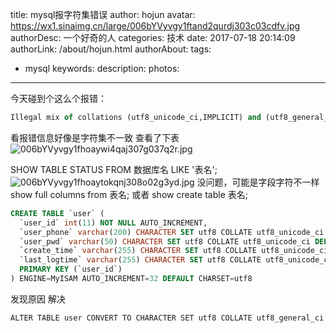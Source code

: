 title: mysql报字符集错误
author: hojun
avatar: https://wx1.sinaimg.cn/large/006bYVyvgy1ftand2qurdj303c03cdfv.jpg
authorDesc: 一个好奇的人
categories: 技术
date: 2017-07-18 20:14:09
authorLink: /about/hojun.html
authorAbout:
tags:
 - mysql
keywords:
description:
photos:
---
今天碰到个这么个报错：
```sql
Illegal mix of collations (utf8_unicode_ci,IMPLICIT) and (utf8_general_ci,IMPLICIT) for operation '=' [ SQL语句 ] :
```
看报错信息好像是字符集不一致
查看了下表
![006bYVyvgy1fhoaywi4qaj307g037q2r.jpg](https://wx1.sinaimg.cn/large/006bYVyvgy1fhoaywi4qaj307g037q2r.jpg)

SHOW TABLE STATUS FROM 数据库名 LIKE '表名'; 
![006bYVyvgy1fhoaytokqnj308o02g3yd.jpg](https://wx3.sinaimg.cn/large/006bYVyvgy1fhoaytokqnj308o02g3yd.jpg)
没问题，可能是字段字符不一样
show full columns from 表名; 或者 show create table 表名; 
```sql
CREATE TABLE `user` (
  `user_id` int(11) NOT NULL AUTO_INCREMENT,
  `user_phone` varchar(200) CHARACTER SET utf8 COLLATE utf8_unicode_ci DEFAULT NULL COMMENT '手机号',
  `user_pwd` varchar(50) CHARACTER SET utf8 COLLATE utf8_unicode_ci DEFAULT NULL COMMENT '登陆密码',
  `create_time` varchar(255) CHARACTER SET utf8 COLLATE utf8_unicode_ci DEFAULT NULL COMMENT '创建时间',
  `last_logtime` varchar(255) CHARACTER SET utf8 COLLATE utf8_unicode_ci DEFAULT NULL COMMENT '最后一次登录时间',
  PRIMARY KEY (`user_id`)
) ENGINE=MyISAM AUTO_INCREMENT=32 DEFAULT CHARSET=utf8
```
发现原因 解决
```
ALTER TABLE user CONVERT TO CHARACTER SET utf8 COLLATE utf8_general_ci
```